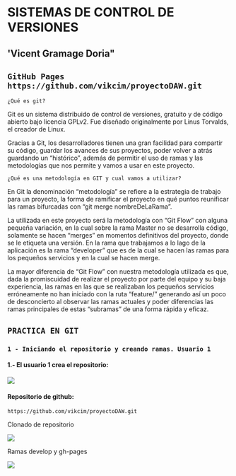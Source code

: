 # SISTEMAS DE CONTROL DE VERSIONES

## 'Vicent Gramage Doria" 
## `GitHub Pages https://github.com/vikcim/proyectoDAW.git`


`¿Qué es git?`

Git es un sistema distribuido de control de versiones, gratuito y de código abierto bajo licencia GPLv2. Fue diseñado originalmente por Linus Torvalds, el creador de Linux.

Gracias a Git, los desarrolladores tienen una gran facilidad para compartir su código, guardar los avances de sus proyectos, poder volver a atrás guardando un “histórico”, además de permitir el uso de ramas y las metodologías que nos permite y vamos a usar en este proyecto.


`¿Qué es una metodología en GIT y cual vamos a utilizar?`

En Git la denominación “metodología” se refiere a la estrategia de trabajo para un proyecto, la forma de ramificar el proyecto en qué puntos reunificar las ramas bifurcadas con “git merge nombreDeLaRama”.


La utilizada en este proyecto será la metodología con “Git Flow” con alguna pequeña variación, en la cual sobre la rama Master no se desarrolla código, solamente se hacen “merges” en momentos definitivos del proyecto, donde se le etiqueta una versión. En la rama que trabajamos a lo lago de la aplicación es la rama “developer” que es de la cual se hacen las ramas para los pequeños servicios y en la cual se hacen merge.


La mayor diferencia de “Git Flow” con nuestra metodología utilizada es que, dada la promiscuidad de realizar el proyecto por parte del equipo y su baja experiencia, las ramas en las que se realizaban los pequeños servicios erróneamente no han iniciado con la ruta “feature/” generando así un poco de desconcierto al observar las ramas actuales y poder diferencias las ramas principales de estas “subramas” de una forma rápida y eficaz.


## `PRACTICA EN GIT`

### `1 - Iniciando el repositorio y creando ramas. Usuario 1`

#### 1.- El usuario 1 crea el repositorio:

<img src="./usuario1/img/repositorio.png"  with="500" height="auto">

#### Repositorio de github:

```
https://github.com/vikcim/proyectoDAW.git
```

Clonado de repositorio

<img src="./usuario1/img/clonadorepo1.png"  with="500" height="auto">

Ramas develop y gh-pages

<img src="./usuario1/img/ramas1.png"  with="500" height="auto">

